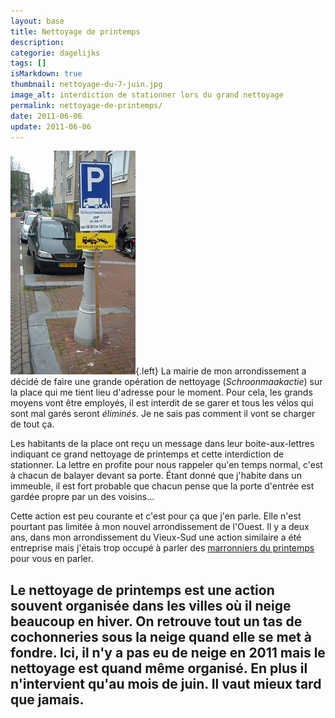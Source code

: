 ```yaml
---
layout: base
title: Nettoyage de printemps
description: 
categorie: dagelijks
tags: []
isMarkdown: true
thumbnail: nettoyage-du-7-juin.jpg
image_alt: interdiction de stationner lors du grand nettoyage
permalink: nettoyage-de-printemps/
date: 2011-06-06
update: 2011-06-06
---
```




![interdiction de stationner lors du grand nettoyage](nettoyage-du-7-juin.jpg){.left}
La mairie de mon arrondissement a décidé de faire une grande opération de nettoyage (*Schroonmaakactie*) sur la place qui me tient lieu d'adresse pour le moment. Pour cela, les grands moyens vont être employés, il est interdit de se garer et tous les vélos qui sont mal garés seront *éliminés*. Je ne sais pas comment il vont se charger de tout ça.

Les habitants de la place ont reçu un message dans leur boite-aux-lettres indiquant ce grand nettoyage de printemps et cette interdiction de stationner. La lettre en profite pour nous rappeler qu'en temps normal, c'est à chacun de balayer devant sa porte. Étant donné que j'habite dans un immeuble, il est fort probable que chacun pense que la porte d'entrée est gardée propre par un des voisins...

Cette action est peu courante et c'est pour ça que j'en parle. Elle n'est pourtant pas limitée à mon nouvel arrondissement de l'Ouest. Il y a deux ans, dans mon arrondissement du Vieux-Sud une action similaire a été entreprise mais j'étais trop occupé à parler des [marronniers du printemps](/le-retour-du-printemps) pour vous en parler.

Le nettoyage de printemps est une action souvent organisée dans les villes où il neige beaucoup en hiver. On retrouve tout un tas de cochonneries sous la neige quand elle se met à fondre. Ici, il n'y a pas eu de neige en 2011 mais le nettoyage est quand même organisé. En plus il n'intervient qu'au mois de juin. Il vaut mieux tard que jamais.
---